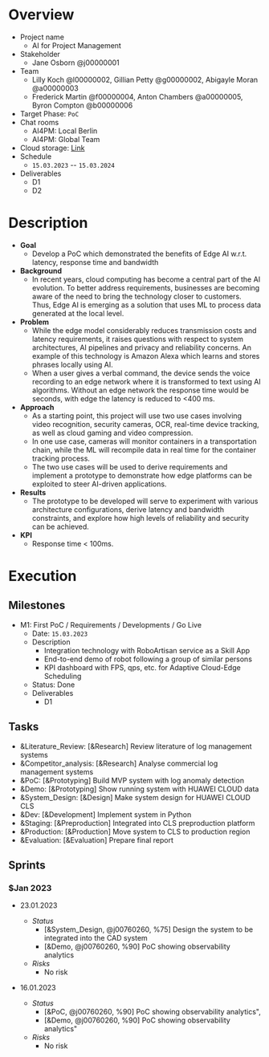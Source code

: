 # Overview

+ Project name
	+ AI for Project Management 
+ Stakeholder
	+ Jane Osborn @j00000001
+ Team
	+ Lilly Koch @l00000002, Gillian Petty @g00000002, Abigayle Moran @a00000003
	+ Frederick Martin @f00000004, Anton Chambers @a00000005, Byron Compton @b00000006 
+ Target Phase: `PoC`
+ Chat rooms
	+ AI4PM: Local Berlin 
	+ AI4PM: Global Team
+ Cloud storage: [Link](https://onebox.huawei.com/p/52f3a0a66a90992b62d4aa643a74e2f1)
+ Schedule
	+ `15.03.2023` -- `15.03.2024`
+ Deliverables
	+ D1
	+ D2    

# Description

+ **Goal**
	+ Develop a PoC which demonstrated the benefits of Edge AI w.r.t. latency, response time and bandwidth
+ **Background**
	+ In recent years, cloud computing has become a central part of the AI evolution. To better address requirements, businesses are becoming aware of the need to bring the technology closer to customers. Thus, Edge AI is emerging as a solution that uses ML to process data generated at the local level. 
+ **Problem**
	+ While the edge model considerably reduces transmission costs and latency requirements, it raises questions with respect to system architectures, AI pipelines and privacy and reliability concerns. An example of this technology is Amazon Alexa which learns and stores phrases locally using AI.
	+ When a user gives a verbal command, the device sends the voice recording to an edge network where it is transformed to text using AI algorithms. Without an edge network the response time would be seconds, with edge the latency is reduced to <400 ms. 
+ **Approach**
	+ As a starting point, this project will use two use cases involving video recognition, security cameras, OCR, real-time device tracking, as well as cloud gaming and video compression.
	+ In one use case, cameras will monitor containers in a transportation chain, while the ML will recompile data in real time for the container tracking process.
	+ The two use cases will be used to derive requirements and implement a prototype to demonstrate how edge platforms can be exploited to steer AI-driven applications. 
+ **Results**
	+ The prototype to be developed will serve to experiment with various architecture configurations, derive latency and bandwidth constraints, and explore how high levels of reliability and security can be achieved.
+ **KPI**
	+ Response time < 100ms.

# Execution
## Milestones

+ M1: First PoC / Requirements / Developments / Go Live
	+ Date: `15.03.2023`
	+ Description
		+ Integration technology with RoboArtisan service as a Skill App
		+ End-to-end demo of robot following a group of similar persons
		+ KPI dashboard with FPS, qps, etc. for Adaptive Cloud-Edge Scheduling
	+ Status: Done
	+ Deliverables
		+ D1

## Tasks

+ &Literature_Review: [&Research] Review literature of log management systems
+ &Competitor_analysis: [&Research] Analyse commercial log management systems
+ &PoC: [&Prototyping] Build MVP system with log anomaly detection
+ &Demo: [&Prototyping] Show running system with HUAWEI CLOUD data
+ &System_Design: [&Design] Make system design for HUAWEI CLOUD CLS
+ &Dev: [&Development] Implement system in Python
+ &Staging: [&Preproduction] Integrated into CLS preproduction platform
+ &Production: [&Production] Move system to CLS to production region
+ &Evaluation: [&Evaluation] Prepare final report

## Sprints
### $Jan 2023

+ 23.01.2023
	+ *Status*
		+ [&System_Design, @j00760260, %75] Design the system to be integrated into the CAD system
		+ [&Demo, @j00760260, %90] PoC showing observability analytics
	+ *Risks* 
		+ No risk
 
 + 16.01.2023
	+ *Status*
		+ [&PoC, @j00760260, %90] PoC showing observability analytics",
		+ [&Demo, @j00760260, %90] PoC showing observability analytics"
	+ *Risks* 
		+ No risk
